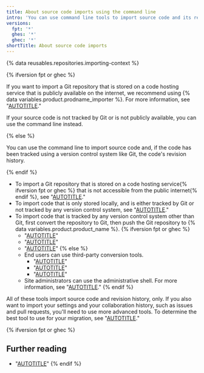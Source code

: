 ```yaml
---
title: About source code imports using the command line
intro: 'You can use command line tools to import source code and its revision history to {% data variables.product.product_name %}.'
versions:
  fpt: '*'
  ghes: '*'
  ghec: '*'
shortTitle: About source code imports
---
```


{% data reusables.repositories.importing-context %}

{% ifversion fpt or ghec %}

If you want to import a Git repository that is stored on a code hosting service that is publicly available on the internet, we recommend using {% data variables.product.prodname_importer %}. For more information, see "[AUTOTITLE](/migrations/importing-source-code/using-github-importer)."

If your source code is not tracked by Git or is not publicly available, you can use the command line instead.

{% else %}

You can use the command line to import source code and, if the code has been tracked using a version control system like Git, the code's revision history.

{% endif %}

* To import a Git repository that is stored on a code hosting service{% ifversion fpt or ghec %} that is not accessible from the public internet{% endif %}, see "[AUTOTITLE](/migrations/importing-source-code/using-the-command-line-to-import-source-code/importing-an-external-git-repository-using-the-command-line)."
* To import code that is only stored locally, and is either tracked by Git or not tracked by any version control system, see "[AUTOTITLE](/migrations/importing-source-code/using-the-command-line-to-import-source-code/adding-locally-hosted-code-to-github)."
* To import code that is tracked by any version control system other than Git, first convert the repository to Git, then push the Git repository to {% data variables.product.product_name %}.
{% ifversion fpt or ghec %}
  * "[AUTOTITLE](/migrations/importing-source-code/using-the-command-line-to-import-source-code/importing-a-subversion-repository)"
  * "[AUTOTITLE](/migrations/importing-source-code/using-the-command-line-to-import-source-code/importing-a-mercurial-repository)"
  * "[AUTOTITLE](/migrations/importing-source-code/using-the-command-line-to-import-source-code/importing-a-team-foundation-version-control-repository)"
{% else %}
  * End users can use third-party conversion tools.
    * "[AUTOTITLE](/migrations/importing-source-code/using-the-command-line-to-import-source-code/importing-a-subversion-repository)"
    * "[AUTOTITLE](/migrations/importing-source-code/using-the-command-line-to-import-source-code/importing-a-mercurial-repository)"
    * "[AUTOTITLE](/migrations/importing-source-code/using-the-command-line-to-import-source-code/importing-a-team-foundation-version-control-repository)"
  * Site administrators can use the administrative shell. For more information, see "[AUTOTITLE](/migrations/importing-source-code/using-the-command-line-to-import-source-code/importing-from-other-version-control-systems-with-the-administrative-shell)."
{% endif %}

All of these tools import source code and revision history, only. If you also want to import your settings and your collaboration history, such as issues and pull requests, you'll need to use more advanced tools. To determine the best tool to use for your migration, see "[AUTOTITLE](/migrations/overview/planning-your-migration-to-github)."

{% ifversion fpt or ghec %}

## Further reading

* "[AUTOTITLE](/get-started/using-git/troubleshooting-the-2-gb-push-limit)"
{% endif %}
